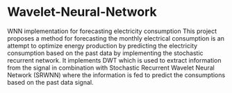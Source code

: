 # Wavelet-Neural-Network
WNN implementation for forecasting electricity consumption 
This project proposes a method for forecasting the monthly
electrical consumption is an attempt to optimize energy production
by predicting the electricity consumption based on the past data by
implementing the stochastic recurrent network. It implements DWT
which is used to extract information from the signal in combination
with Stochastic Recurrent Wavelet Neural Network (SRWNN)
where the information is fed to predict the consumptions based on
the past data signal.
